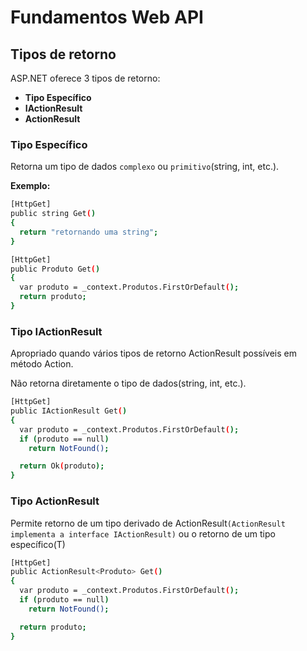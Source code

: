# Fundamentos Web API

## Tipos de retorno

ASP.NET oferece 3 tipos de retorno:

- **Tipo Específico**
- **IActionResult**
- **ActionResult<T>**

### Tipo Específico

Retorna um tipo de dados `complexo` ou `primitivo`(string, int, etc.).


**Exemplo:**
``` bash
[HttpGet]
public string Get()
{
  return "retornando uma string";
}
```

``` bash
[HttpGet]
public Produto Get()
{
  var produto = _context.Produtos.FirstOrDefault();
  return produto;
}
```

### Tipo IActionResult

Apropriado quando vários tipos de retorno ActionResult possíveis em método Action.

Não retorna diretamente o tipo de dados(string, int, etc.).
``` bash
[HttpGet]
public IActionResult Get()
{
  var produto = _context.Produtos.FirstOrDefault();
  if (produto == null)
    return NotFound();

  return Ok(produto);
}
```

### Tipo ActionResult<T>

Permite retorno de um tipo derivado de ActionResult`(ActionResult implementa a interface IActionResult)` ou o retorno de um tipo específico(T)

``` bash
[HttpGet]
public ActionResult<Produto> Get()
{
  var produto = _context.Produtos.FirstOrDefault();
  if (produto == null)
    return NotFound();

  return produto;
}
```